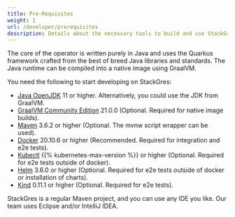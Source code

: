 ```yaml
---
title: Pre-Requisites
weight: 1
url: /developer/prerequisites
description: Details about the necessary tools to build and use StackGres.
---
```


The core of the operator is written purely in Java and uses the Quarkus framework crafted from the best of breed Java libraries and standards.
The Java runtime can be compiled into a native image using GraalVM.

You need the following to start developing on StackGres:

* [Java OpenJDK](https://adoptium.net/) 11 or higher. Alternatively, you could use the JDK from GraalVM.
* [GraalVM Community Edition](https://github.com/graalvm/graalvm-ce-builds/releases/tag/vm-21.0.0.2) 21.0.0 (Optional. Required for native image builds).
* [Maven](https://maven.apache.org/) 3.6.2 or higher (Optional. The mvnw script wrapper can be used).
* [Docker](https://docs.docker.com/install/) 20.10.6 or higher (Recommended. Required for integration and e2e tests).
* [Kubectl](https://kubernetes.io/docs/tasks/tools/install-kubectl/) {{% kubernetes-max-version %}} or higher (Optional. Required for e2e tests outside of docker).
* [Helm](https://helm.sh/docs/intro/install/) 3.6.0 or higher (Optional. Required for e2e tests outside of docker or installation of charts).
* [Kind](https://github.com/kubernetes-sigs/kind) 0.11.1 or higher (Optional. Required for e2e tests).

StackGres is a regular Maven project, and you can use any IDE you like.
Our team uses Eclipse and/or IntelliJ IDEA.
